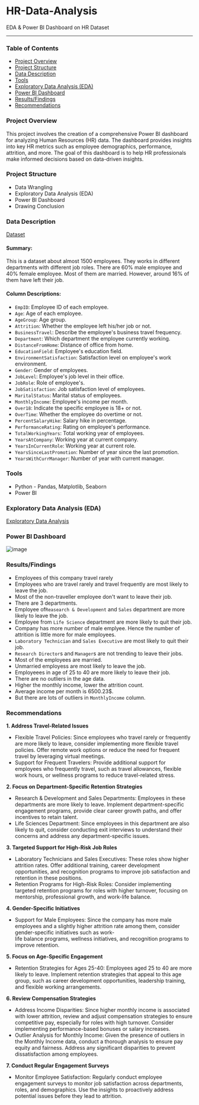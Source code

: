 # HR-Data-Analysis
EDA &amp; Power BI Dashboard on HR Dataset

---
### Table of Contents
- [Project Overview](#project-overview)
- [Project Structure](#project-structure)
- [Data Description](#data-description)
- [Tools](#tools)
- [Exploratory Data Analysis (EDA)](#exploratory-data-analysis-eda)
- [Power BI Dashboard](#power-bi-dashboard)
- [Results/Findings](#results-findings)
- [Recommendations](#recommendations)

### Project Overview
This project involves the creation of a comprehensive Power BI dashboard for analyzing Human Resources (HR) data. The dashboard provides insights into key HR metrics such as employee demographics, performance, attrition, and more. The goal of this dashboard is to help HR professionals make informed decisions based on data-driven insights.

### Project Structure
- Data Wrangling
- Exploratory Data Analysis (EDA)
- Power BI Dashboard
- Drawing Conclusion

### Data Description
[Dataset](https://www.kaggle.com/datasets/imtiajemon/hr-dataset/data)

#### Summary:
This is a dataset about almost 1500 employees. They works in different departments with different job roles. There are 60% male employee and 40% female employee. Most of them are married. However, around 16% of them have left their job.

#### Column Descriptions:
- `EmpID`: Employee ID of each employee.
- `Age`: Age of each employee.
- `AgeGroup`: Age group.
- `Attrition`: Whether the employee left his/her job or not.
- `BusinessTravel`: Describe the employee's business travel frequency.
- `Department`: Which department the employee currently working.
- `DistanceFromHome`: Distance of office from home.
- `EducationField`: Employee's education field.
- `EnvironmentSatisfaction`: Satisfaction level on employee's work environment.
- `Gender`: Gender of employees.
- `JobLevel`: Employee's job level in their office.
- `JobRole`: Role of employee's.
- `JobSatisfaction`: Job satisfaction level of employees.
- `MaritalStatus`: Marital status of employees.
- `MonthlyIncome`: Employee's income per month.
- `Over18`: Indicate the specific employee is 18+ or not.
- `OverTime`: Whether the employee do overtime or not.
- `PercentSalaryHike`: Salary hike in percentage.
- `PerformanceRating`: Rating on employee's performance.
- `TotalWorkingYears`: Total working year of employees.
- `YearsAtCompany`: Working year at current company.
- `YearsInCurrentRole`: Working year at current role.
- `YearsSinceLastPromotion`: Number of year since the last promotion.
- `YearsWithCurrManager`: Number of year with current manager.

### Tools
- Python - Pandas, Matplotlib, Seaborn
- Power BI

### Exploratory Data Analysis (EDA)
[Exploratory Data Analysis]()

### Power BI Dashboard

![image](https://github.com/user-attachments/assets/80c1341f-64c5-4c67-af4f-b030750aa451)

### Results/Findings
 - Employees of this company travel rarely
 - Employees who are travel rarely and travel frequently are most likely to leave the job.
 - Most of the non-traveller employee don't want to leave their job.
- There are 3 departments.
- Employee of`Reasearch & Development` and `Sales` department are more likely to leave the job.
- Employee from `Life Science` department are more likely to quit their job.
- Company has more number of male emplyee. Hence the number of attrition is little more for male employees.
- `Laboratory Technician` and `Sales Executive` are most likely to quit their job.
- `Research Director`s and `Manager`s are not trending to leave their jobs.
- Most of the employees are married.
- Unmarried employess are most likely to leave the job.
- Employeees in age of 25 to 40 are more likely to leave their job.
- There are no outliers in the age data.
- Higher the monthly income, lower the attrition count.
- Average income per month is 6500.23$.
- But there are lots of outliers in `MonthlyIncome` column.

### Recommendations
**1. Address Travel-Related Issues**
- Flexible Travel Policies: Since employees who travel rarely or frequently are more likely to leave, consider implementing more flexible travel policies. Offer remote work 
  options or reduce the need for frequent travel by leveraging virtual meetings.
- Support for Frequent Travelers: Provide additional support for employees who frequently travel, such as travel allowances, flexible work hours, or wellness programs to 
  reduce travel-related stress.
  
**2. Focus on Department-Specific Retention Strategies**
- Research & Development and Sales Departments: Employees in these departments are more likely to leave. Implement department-specific engagement programs, provide clear 
  career growth paths, and offer incentives to retain talent.
- Life Sciences Department: Since employees in this department are also likely to quit, consider conducting exit interviews to understand their concerns and address any 
  department-specific issues.
  
**3. Targeted Support for High-Risk Job Roles**
- Laboratory Technicians and Sales Executives: These roles show higher attrition rates. Offer additional training, career development opportunities, and recognition programs 
  to improve job satisfaction and retention in these positions.
- Retention Programs for High-Risk Roles: Consider implementing targeted retention programs for roles with higher turnover, focusing on mentorship, professional growth, and 
  work-life balance.
  
**4. Gender-Specific Initiatives**
- Support for Male Employees: Since the company has more male employees and a slightly higher attrition rate among them, consider gender-specific initiatives such as work-  
  life balance programs, wellness initiatives, and recognition programs to improve retention.
  
**5. Focus on Age-Specific Engagement**
- Retention Strategies for Ages 25-40: Employees aged 25 to 40 are more likely to leave. Implement retention strategies that appeal to this age group, such as career 
  development opportunities, leadership training, and flexible working arrangements.
  
**6. Review Compensation Strategies**
- Address Income Disparities: Since higher monthly income is associated with lower attrition, review and adjust compensation strategies to ensure competitive pay, especially 
  for roles with high turnover. Consider implementing performance-based bonuses or salary increases.
- Outlier Analysis for Monthly Income: Given the presence of outliers in the Monthly Income data, conduct a thorough analysis to ensure pay equity and fairness. Address any 
  significant disparities to prevent dissatisfaction among employees.
  
**7. Conduct Regular Engagement Surveys**
- Monitor Employee Satisfaction: Regularly conduct employee engagement surveys to monitor job satisfaction across departments, roles, and demographics. Use the insights to 
  proactively address potential issues before they lead to attrition.
